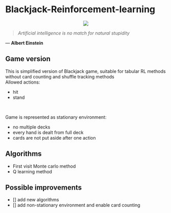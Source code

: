 # Blackjack-Reinforcement-learning

<p align="center">
  <img src="https://tibiablackjack.com/blackjack.png">
</p>

> *Artificial intelligence is no match for natural stupidity* <br>

― **Albert Einstein**

## Game version
This is simplified version of Blackjack game, suitable for tabular RL methods without card counting and shuffle tracking methods <br>
Allowed actions:
- hit
- stand
<br>

Game is represented as stationary environment:
- no multiple decks
- every hand is dealt from full deck
- cards are not put aside after one action

## Algorithms

- First visit Monte carlo method
- Q learning method

## Possible improvements
- [] add new algorithms
- [] add non-stationary environment and enable card counting
